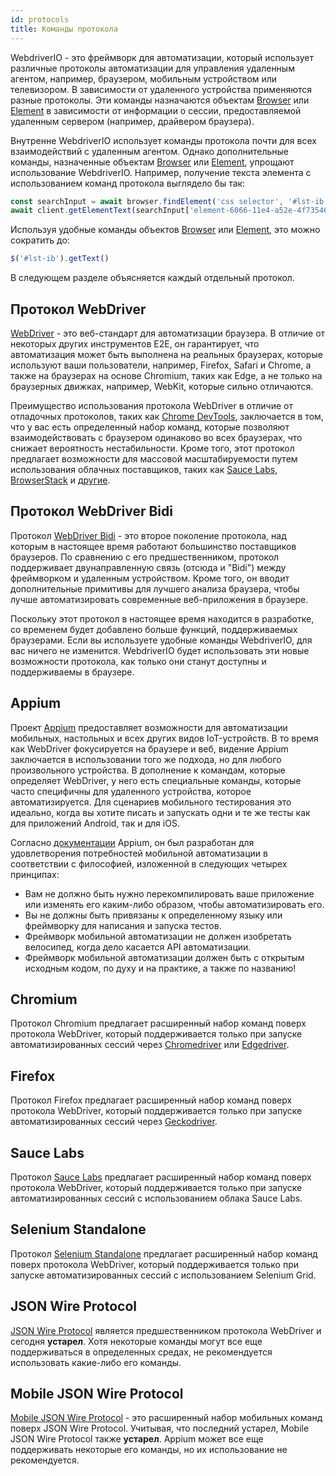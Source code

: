 ```yaml
---
id: protocols
title: Команды протокола
---
```


WebdriverIO - это фреймворк для автоматизации, который использует различные протоколы автоматизации для управления удаленным агентом, например, браузером, мобильным устройством или телевизором. В зависимости от удаленного устройства применяются разные протоколы. Эти команды назначаются объектам [Browser](/docs/api/browser) или [Element](/docs/api/element) в зависимости от информации о сессии, предоставляемой удаленным сервером (например, драйвером браузера).

Внутренне WebdriverIO использует команды протокола почти для всех взаимодействий с удаленным агентом. Однако дополнительные команды, назначенные объектам [Browser](/docs/api/browser) или [Element](/docs/api/element), упрощают использование WebdriverIO. Например, получение текста элемента с использованием команд протокола выглядело бы так:

```js
const searchInput = await browser.findElement('css selector', '#lst-ib')
await client.getElementText(searchInput['element-6066-11e4-a52e-4f735466cecf'])
```

Используя удобные команды объектов [Browser](/docs/api/browser) или [Element](/docs/api/element), это можно сократить до:

```js
$('#lst-ib').getText()
```

В следующем разделе объясняется каждый отдельный протокол.

## Протокол WebDriver

[WebDriver](https://w3c.github.io/webdriver/#elements) - это веб-стандарт для автоматизации браузера. В отличие от некоторых других инструментов E2E, он гарантирует, что автоматизация может быть выполнена на реальных браузерах, которые используют ваши пользователи, например, Firefox, Safari и Chrome, а также на браузерах на основе Chromium, таких как Edge, а не только на браузерных движках, например, WebKit, которые сильно отличаются.

Преимущество использования протокола WebDriver в отличие от отладочных протоколов, таких как [Chrome DevTools](https://w3c.github.io/webdriver/#elements), заключается в том, что у вас есть определенный набор команд, которые позволяют взаимодействовать с браузером одинаково во всех браузерах, что снижает вероятность нестабильности. Кроме того, этот протокол предлагает возможности для массовой масштабируемости путем использования облачных поставщиков, таких как [Sauce Labs](https://saucelabs.com/), [BrowserStack](https://www.browserstack.com/) и [другие](https://github.com/christian-bromann/awesome-selenium#cloud-services).

## Протокол WebDriver Bidi

Протокол [WebDriver Bidi](https://w3c.github.io/webdriver-bidi/) - это второе поколение протокола, над которым в настоящее время работают большинство поставщиков браузеров. По сравнению с его предшественником, протокол поддерживает двунаправленную связь (отсюда и "Bidi") между фреймворком и удаленным устройством. Кроме того, он вводит дополнительные примитивы для лучшего анализа браузера, чтобы лучше автоматизировать современные веб-приложения в браузере.

Поскольку этот протокол в настоящее время находится в разработке, со временем будет добавлено больше функций, поддерживаемых браузерами. Если вы используете удобные команды WebdriverIO, для вас ничего не изменится. WebdriverIO будет использовать эти новые возможности протокола, как только они станут доступны и поддерживаемы в браузере.

## Appium

Проект [Appium](https://appium.io/) предоставляет возможности для автоматизации мобильных, настольных и всех других видов IoT-устройств. В то время как WebDriver фокусируется на браузере и веб, видение Appium заключается в использовании того же подхода, но для любого произвольного устройства. В дополнение к командам, которые определяет WebDriver, у него есть специальные команды, которые часто специфичны для удаленного устройства, которое автоматизируется. Для сценариев мобильного тестирования это идеально, когда вы хотите писать и запускать одни и те же тесты как для приложений Android, так и для iOS.

Согласно [документации](https://appium.github.io/appium.io/docs/en/about-appium/intro/?lang=en) Appium, он был разработан для удовлетворения потребностей мобильной автоматизации в соответствии с философией, изложенной в следующих четырех принципах:

- Вам не должно быть нужно перекомпилировать ваше приложение или изменять его каким-либо образом, чтобы автоматизировать его.
- Вы не должны быть привязаны к определенному языку или фреймворку для написания и запуска тестов.
- Фреймворк мобильной автоматизации не должен изобретать велосипед, когда дело касается API автоматизации.
- Фреймворк мобильной автоматизации должен быть с открытым исходным кодом, по духу и на практике, а также по названию!

## Chromium

Протокол Chromium предлагает расширенный набор команд поверх протокола WebDriver, который поддерживается только при запуске автоматизированных сессий через [Chromedriver](https://chromedriver.chromium.org/chromedriver-canary) или [Edgedriver](https://developer.microsoft.com/fr-fr/microsoft-edge/tools/webdriver).

## Firefox

Протокол Firefox предлагает расширенный набор команд поверх протокола WebDriver, который поддерживается только при запуске автоматизированных сессий через [Geckodriver](https://github.com/mozilla/geckodriver).

## Sauce Labs

Протокол [Sauce Labs](https://saucelabs.com/) предлагает расширенный набор команд поверх протокола WebDriver, который поддерживается только при запуске автоматизированных сессий с использованием облака Sauce Labs.

## Selenium Standalone

Протокол [Selenium Standalone](https://www.selenium.dev/documentation/grid/advanced_features/endpoints/) предлагает расширенный набор команд поверх протокола WebDriver, который поддерживается только при запуске автоматизированных сессий с использованием Selenium Grid.

## JSON Wire Protocol

[JSON Wire Protocol](https://www.selenium.dev/documentation/legacy/json_wire_protocol/) является предшественником протокола WebDriver и сегодня __устарел__. Хотя некоторые команды могут все еще поддерживаться в определенных средах, не рекомендуется использовать какие-либо его команды.

## Mobile JSON Wire Protocol

[Mobile JSON Wire Protocol](https://github.com/SeleniumHQ/mobile-spec/blob/master/spec-draft.md) - это расширенный набор мобильных команд поверх JSON Wire Protocol. Учитывая, что последний устарел, Mobile JSON Wire Protocol также __устарел__. Appium может все еще поддерживать некоторые его команды, но их использование не рекомендуется.